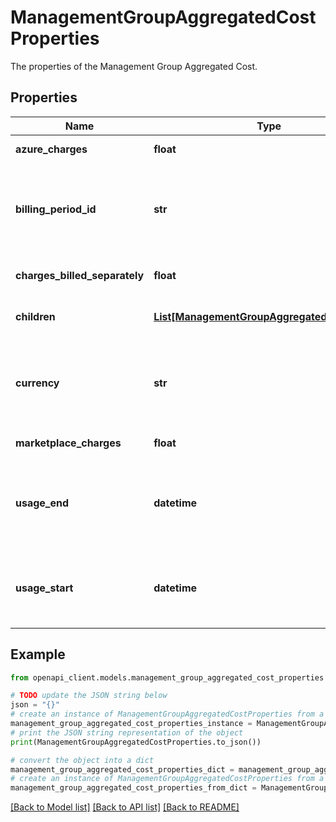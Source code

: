 # ManagementGroupAggregatedCostProperties

The properties of the Management Group Aggregated Cost.

## Properties

Name | Type | Description | Notes
------------ | ------------- | ------------- | -------------
**azure_charges** | **float** | Azure Charges. | [optional] [readonly] 
**billing_period_id** | **str** | The id of the billing period resource that the aggregated cost belongs to. | [optional] [readonly] 
**charges_billed_separately** | **float** | Charges Billed Separately. | [optional] [readonly] 
**children** | [**List[ManagementGroupAggregatedCostResult]**](ManagementGroupAggregatedCostResult.md) | Children of a management group | [optional] 
**currency** | **str** | The ISO currency in which the meter is charged, for example, USD. | [optional] [readonly] 
**marketplace_charges** | **float** | Marketplace Charges. | [optional] [readonly] 
**usage_end** | **datetime** | The end of the date time range covered by the aggregated cost. | [optional] [readonly] 
**usage_start** | **datetime** | The start of the date time range covered by aggregated cost. | [optional] [readonly] 

## Example

```python
from openapi_client.models.management_group_aggregated_cost_properties import ManagementGroupAggregatedCostProperties

# TODO update the JSON string below
json = "{}"
# create an instance of ManagementGroupAggregatedCostProperties from a JSON string
management_group_aggregated_cost_properties_instance = ManagementGroupAggregatedCostProperties.from_json(json)
# print the JSON string representation of the object
print(ManagementGroupAggregatedCostProperties.to_json())

# convert the object into a dict
management_group_aggregated_cost_properties_dict = management_group_aggregated_cost_properties_instance.to_dict()
# create an instance of ManagementGroupAggregatedCostProperties from a dict
management_group_aggregated_cost_properties_from_dict = ManagementGroupAggregatedCostProperties.from_dict(management_group_aggregated_cost_properties_dict)
```
[[Back to Model list]](../README.md#documentation-for-models) [[Back to API list]](../README.md#documentation-for-api-endpoints) [[Back to README]](../README.md)


